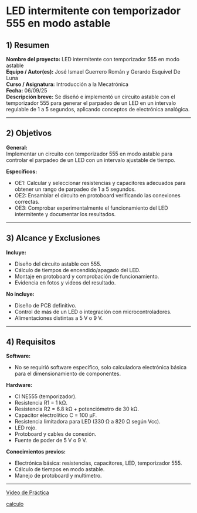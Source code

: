 # LED intermitente con temporizador 555 en modo astable  

## 1) Resumen  
**Nombre del proyecto:** LED intermitente con temporizador 555 en modo astable  
**Equipo / Autor(es):** José Ismael Guerrero Román y Gerardo Esquivel De Luna  
**Curso / Asignatura:** Introducción a la Mecatrónica  
**Fecha:** 06/09/25  
**Descripción breve:** Se diseñó e implementó un circuito astable con el temporizador 555 para generar el parpadeo de un LED en un intervalo regulable de 1 a 5 segundos, aplicando conceptos de electrónica analógica.  

---

## 2) Objetivos  
**General:**  
Implementar un circuito con temporizador 555 en modo astable para controlar el parpadeo de un LED con un intervalo ajustable de tiempo.  

**Específicos:**  
- OE1: Calcular y seleccionar resistencias y capacitores adecuados para obtener un rango de parpadeo de 1 a 5 segundos.  
- OE2: Ensamblar el circuito en protoboard verificando las conexiones correctas.  
- OE3: Comprobar experimentalmente el funcionamiento del LED intermitente y documentar los resultados.  

---

## 3) Alcance y Exclusiones  
**Incluye:**  
- Diseño del circuito astable con 555.  
- Cálculo de tiempos de encendido/apagado del LED.  
- Montaje en protoboard y comprobación de funcionamiento.  
- Evidencia en fotos y videos del resultado.  

**No incluye:**  
- Diseño de PCB definitivo.  
- Control de más de un LED o integración con microcontroladores.  
- Alimentaciones distintas a 5 V o 9 V.  

---

## 4) Requisitos  
**Software:**  
- No se requirió software específico, solo calculadora electrónica básica para el dimensionamiento de componentes.  

**Hardware:**  
- CI NE555 (temporizador).  
- Resistencia R1 = 1 kΩ.  
- Resistencia R2 = 6.8 kΩ + potenciómetro de 30 kΩ.  
- Capacitor electrolítico C = 100 µF.  
- Resistencia limitadora para LED (330 Ω a 820 Ω según Vcc).  
- LED rojo.  
- Protoboard y cables de conexión.  
- Fuente de poder de 5 V o 9 V.  

**Conocimientos previos:**  
- Electrónica básica: resistencias, capacitores, LED, temporizador 555.  
- Cálculo de tiempos en modo astable.  
- Manejo de protoboard y multímetro.  

---

[Video de Práctica](https://iberopuebla-my.sharepoint.com/:v:/g/personal/203563_iberopuebla_mx/Ef6GZFmCvP9Mv8V9N9eSk0cBmP1kUgcruvOYE_J4aUcBFQ?e=UAMhdn)

[calculo](recursos/imgs/555.png)




